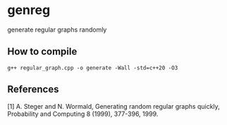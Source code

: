 # genreg
generate regular graphs randomly


## How to compile
`g++ regular_graph.cpp -o generate -Wall -std=c++20 -O3`


## References
[1] A. Steger and N. Wormald,
   Generating random regular graphs quickly,
   Probability and Computing 8 (1999), 377-396, 1999.
